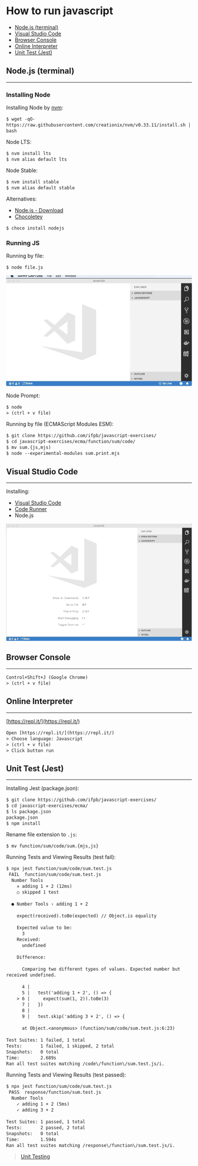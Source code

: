 # How to run javascript

* [Node.js (terminal)](#node.js-terminal)
* [Visual Studio Code](#visual-studio-code)
* [Browser Console](#browser-console)
* [Online Interpreter](#online-interpreter)
* [Unit Test (Jest)](#unit-test-jest)

## Node.js (terminal)
---

### Installing Node

Installing Node by [nvm](https://github.com/creationix/nvm):
```
$ wget -qO- https://raw.githubusercontent.com/creationix/nvm/v0.33.11/install.sh | bash
```

Node LTS:
```
$ nvm install lts
$ nvm alias default lts
```

Node Stable:
```
$ nvm install stable
$ nvm alias default stable
```

Alternatives:
- [Node.js - Download](https://nodejs.org/en/)
- [Chocoletey](https://chocolatey.org)

```
$ choco install nodejs
```

### Running JS

Running by file:

```
$ node file.js
```

![vscode](running-vscode-terminal.gif)

Node Prompt:
```
$ node
> (ctrl + v file)
```

Running by file (ECMAScript Modules ESM):
```
$ git clone https://github.com/ifpb/javascript-exercises/
$ cd javascript-exercises/ecma/function/sum/code/
$ mv sum.{js,mjs)
$ node --experimental-modules sum.print.mjs
```

## Visual Studio Code
---

Installing:
- [Visual Studio Code](https://code.visualstudio.com/)
- [Code Runner](https://marketplace.visualstudio.com/items?itemName=formulahendry.code-runner)
- Node.js

<!-- (run, debug, jest, chrome) -->

![vscode](running-vscode.gif)

## Browser Console
---

```
Control+Shift+J (Google Chrome)
> (ctrl + v file)
```

## Online Interpreter
---

[https://repl.it/](https://repl.it/)
```
Open [https://repl.it/](https://repl.it/)
> Choose language: Javascript
> (ctrl + v file)
> Click button run
```

## Unit Test (Jest)
---

Installing Jest (package.json):
```
$ git clone https://github.com/ifpb/javascript-exercises/
$ cd javascript-exercises/ecma/
$ ls package.json
package.json
$ npm install
```

Rename file extension to `.js`:
```
$ mv function/sum/code/sum.{mjs,js}
```

Running Tests and Viewing Results (test fail):
```
$ npx jest function/sum/code/sum.test.js
 FAIL  function/sum/code/sum.test.js
  Number Tools
    ✕ adding 1 + 2 (12ms)
    ○ skipped 1 test

  ● Number Tools › adding 1 + 2

    expect(received).toBe(expected) // Object.is equality

    Expected value to be:
      3
    Received:
      undefined

    Difference:

      Comparing two different types of values. Expected number but received undefined.

      4 |
      5 |   test('adding 1 + 2', () => {
    > 6 |     expect(sum(1, 2)).toBe(3)
      7 |   })
      8 |
      9 |   test.skip('adding 3 + 2', () => {

      at Object.<anonymous> (function/sum/code/sum.test.js:6:23)

Test Suites: 1 failed, 1 total
Tests:       1 failed, 1 skipped, 2 total
Snapshots:   0 total
Time:        2.689s
Ran all test suites matching /code\/function\/sum.test.js/i.
```

Running Tests and Viewing Results (test passed):
```
$ npx jest function/sum/code/sum.test.js
 PASS  response/function/sum.test.js
  Number Tools
    ✓ adding 1 + 2 (5ms)
    ✓ adding 3 + 2

Test Suites: 1 passed, 1 total
Tests:       2 passed, 2 total
Snapshots:   0 total
Time:        1.594s
Ran all test suites matching /response\/function\/sum.test.js/i.
```

> [Unit Testing](http://softwaretestingfundamentals.com/unit-testing/)